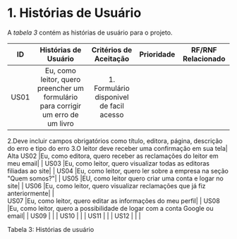 # 1. Histórias de Usuário

A *tabela 3* contém as histórias de usuário para o projeto.

  ID  |       Histórias de Usuário       | Critérios de Aceitação | Prioridade  | RF/RNF Relacionado
 -----|:----------------------------------:|:------------------------:|:-----------:|---------------
 US01 |Eu, como leitor, quero preencher um formulário para corrigir um erro de um livro|1. Formulário disponivel de facil acesso
 
 2.Deve incluir campos obrigatórios como título, editora, página, descrição do erro e tipo do erro 3.O leitor deve receber uma confirmação em sua tela| Alta
 US02 |Eu, como editora, quero receber as reclamações do leitor em meu email|                        |
 US03 |Eu, como leitor, quero visualizar todas as editoras filiadas ao site|                        |
 US04 |Eu, como leitor, quero ler sobre a empresa na seção "Quem somos?"|                        |
 US05 |EU, como leitor quero criar uma conta e logar no site|                        |
 US06 |Eu, como leitor, quero visualizar reclamações que já fiz anteriormente|                        |     
 US07 |Eu, como leitor, quero editar as informações do meu perfil|                        |
 US08 |Eu, como leitor, quero a possibilidade de logar com a conta Google ou email|                        |
 US09 |                                  |                        |
 US10 |                                  |                        |
 US11 |                                  |                        |
 US12 |                                  |                        |      

Tabela 3: Histórias de usuário
      
